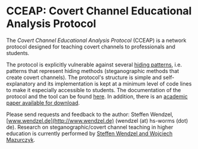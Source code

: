 # CCEAP: Covert Channel Educational Analysis Protocol

The *Covert Channel Educational Analysis Protocol* (CCEAP) is a network protocol designed for teaching covert channels to professionals and students.

The protocol is explicitly vulnerable against several [hiding patterns](http://ih-patterns.blogspot.de/p/introduction.html), i.e. patterns that represent hiding methods (steganographic methods that create covert channels). The protocol's structure is simple and self-explanatory and its implementation is kept at a minimum level of code lines to make it especially accessible to students. The documentation of the protocol and the tool can be found [here](https://github.com/cdpxe/CCEAP/tree/master/documentation). In addition, there is an [academic paper available for download](http://dl.acm.org/citation.cfm?id=2989037&CFID=856548232&CFTOKEN=62229078).

Please send requests and feedback to the author: Steffen Wendzel, [www.wendzel.de](http://www.wendzel.de) (wendzel (at) hs-worms (dot) de). Research on steganographic/covert channel teaching in higher education is currently performed by [Steffen Wendzel and Wojciech Mazurczyk](http://ih-patterns.blogspot.de/p/authorscontact.html).
